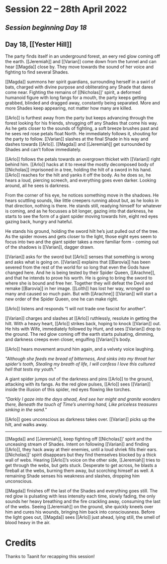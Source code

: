 # Session 22 – 28th April 2022
## *Session beginning Day 18*

## Day 18, [[Yester Hill]]

The party finds itself in an underground forest, an eery red glow coming off the earth.  [[Jeremiah]] and [[Varian]] come down from the tunnel and can hear [[Magda]] close by. They move towards the sound of her voice and fighting to find several Shades.

[[Magda]] summons her spirit guardians, surrounding herself in a swirl of bats, charged with divine purpose and obliterating any Shade that dares come near. Fighting the remains of [[Nicholas]]’ spirit, a deformed humanoid figure with long fangs for a mouth, the party keeps getting grabbed, blinded and dragged away, constantly being separated. More and more Shades keep appearing, not matter how many are killed.

[[Arlo]] is furthest away from the party but keeps advancing through the forest looking for his friends, shrugging off any Shades that come his way. As he gets closer to the sounds of fighting, a soft breeze brushes past and he sees red rose petals float North. He immediately follows it, shouting for the party to follow. [[Varian]] slashes at the final Shade in his way and dashes towards [[Arlo]]. [[Magda]] and [[Jeremiah]] get surrounded by Shades and can’t follow immediately.

[[Arlo]] follows the petals towards an overgrown thicket with [[Varian]] right behind him. [[Arlo]] hacks at it to reveal the mostly decomposed body of [[Nicholas]] imprisoned in a tree, holding the hilt of a sword in his hand. [[Arlo]] reaches for the hilt and yanks it off the body. As he does so, he hears a loud, piercing screech, and everything goes even darker. Looking around, all he sees is darkness. 

From the corner of his eye, he notices something move in the shadows. He hears scuttling sounds, like little creepers running about but, as he looks in that direction, nothing is there. He stands still, readying himself for whatever is coming, and as he focusses a bit longer, gazing into that darkness, he starts to see the form of a giant spider moving towards him, eight red eyes gazing back, hungry and hateful.

He stands his ground, holding the sword hilt he’s just pulled out of the tree. As the spider moves and gets closer to the light, those eight eyes seem to focus into two and the giant spider takes a more familiar form - coming out of the shadows is [[Varian]], dagger drawn.

[[Varian]] asks for the sword but [[Arlo]] senses that something is wrong and asks what is going on. [[Varian]] explains that [[Barovia]] has been severed from the rest of the world for so long that even the Gods have changed here. And he is being tested by their Spider Queen, [[Arachne]], and that he intends to prove his worth. He is going to bring the sword to where she is bound and free her. Together they will defeat the Devil and remake [[Barovia]] in her image. [[Lolth]] has lost her way, wronged so many and caused so much pain. But with [[Arachne]] [[Varian]] will start a new order of the Spider Queen, one he can make right.

[[Arlo]] listens and responds “I will not trade one fascist for another”.

[[Varian]] charges and slashes at [[Arlo]] ruthlessly, resolute in getting the hilt. With a heavy heart, [[Arlo]] strikes back, hoping to knock [[Varian]] out. He hits with Wife, immediately followed by Hunt, and sees [[Varian]] drop to the ground. The red glow coming off the earth starts pulsating, dimming, and darkness creeps even closer, engulfing [[Varian]]’s body.

[[Arlo]] hears movement around him again, and a velvety voice laughing.

*"Although she feeds me bread of bitterness,*
*And sinks into my throat her spider’s tooth,*
*Stealing my breath of life, I will confess*
*I love this cultured hell that tests my youth."*

A giant spider jumps out of the darkness and pins [[Arlo]] to the ground, attacking with its fangs. As the red glow pulses, [[Arlo]] sees [[Varian]] inside the illusion of this spider, red eyes flowing like torches.

*"Darkly I gaze into the days ahead,*
*And see her might and granite wonders there,*
*Beneath the touch of Time’s unerring hand,*
*Like priceless treasures sinking in the sand."*

[[Arlo]] goes unconscious as darkness takes over. [[Varian]] picks up the hilt, and walks away.

___

[[Magda]] and [[Jeremiah]], keep fighting off [[Nicholas]]’ spirit and the unceasing stream of Shades. Intent on following [[Varian]] and finding [[Arlo]], they hack away at their enemies, until a loud shriek fills their ears. [[Nicholas]]’ spirit disappears but they find themselves blocked by a thick wall of webs. Hearing [[Arlo]]’s voice on the other side, [[Jeremiah]] tries to get through the webs, but gets stuck. Desperate to get across, he blasts a fireball at the webs, burning them away, but scorching himself as well. A remaining Shade senses his weakness and slashes, dropping him unconscious.

[[Magda]] finishes off the last of the Shades and everything goes still. The red glow is pulsating with less intensity each time, slowly fading, the only sounds her heavy breathing and the fire crackling away, consuming the last of the webs. Seeing [[Jeremiah]] on the ground, she quickly kneels over him and cures his wounds, bringing him back into consciousness.
Before the light goes out, [[Magda]] sees [[Arlo]] just ahead, lying still, the smell of blood heavy in the air.

# Credits

Thanks to Taanit for recapping this session!
